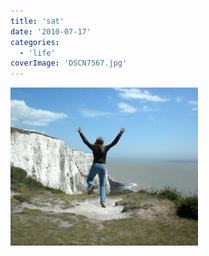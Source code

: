 ```yaml
---
title: 'sat'
date: '2010-07-17'
categories:
  - 'life'
coverImage: 'DSCN7567.jpg'
---
```


[![](images/DSCN7567-300x253.jpg)](https://blog.kaleighscruggs.com/wp-content/uploads/2010/07/DSCN7567.jpg)
